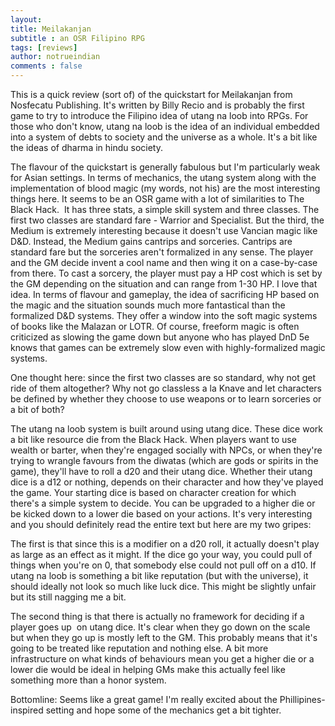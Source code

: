 ```yaml
---
layout:
title: Meilakanjan 
subtitle : an OSR Filipino RPG
tags: [reviews]
author: notrueindian
comments : false
---
```

This is a quick review (sort of) of the quickstart for Meilakanjan from Nosfecatu Publishing. It's written by Billy Recio and is probably the first game to try to introduce the Filipino idea of utang na loob into RPGs. For those who don't know, utang na loob is the idea of an individual embedded into a system of debts to society and the universe as a whole. It's a bit like the ideas of dharma in hindu society. 

The flavour of the quickstart is generally fabulous but I'm particularly weak for Asian settings. In terms of mechanics, the utang system along with the implementation of blood magic (my words, not his) are the most interesting things here. It seems to be an OSR game with a lot of similarities to The Black Hack.  It has three stats, a simple skill system and three classes. 
The first two classes are standard fare - Warrior and Specialist. But the third, the Medium is extremely interesting because it doesn't use Vancian magic like D&D. Instead, the Medium gains cantrips and sorceries. Cantrips are standard fare but the sorceries aren't formalized in any sense. The player and the GM decide invent a cool name and then wing it on a case-by-case from there. To cast a sorcery, the player must pay a HP cost which is set by the GM depending on the situation and can range from 1-30 HP. I love that idea. In terms of flavour and gameplay, the idea of sacrificing HP based on the magic and the situation sounds much more fantastical than the formalized D&D systems. They offer a window into the soft magic systems of books like the Malazan or LOTR. Of course, freeform magic is often criticized as slowing the game down but anyone who has played DnD 5e knows that games can be extremely slow even with highly-formalized magic systems.

One thought here: since the first two classes are so standard, why not get ride of them altogether? Why not go classless a la Knave and let characters be defined by whether they choose to use weapons or to learn sorceries or a bit of both?

The utang na loob system is built around using utang dice. These dice work a bit like resource die from the Black Hack. When players want to use wealth or barter, when they're engaged socially with NPCs, or when they're trying to wrangle favours from the diwatas (which are gods or spirits in the game), they'll have to roll a d20 and their utang dice. Whether their utang dice is a d12 or nothing, depends on their character and how they've played the game. Your starting dice is based on character creation for which there's a simple system to decide. You can be upgraded to a higher die or be kicked down to a lower die based on your actions. It's very interesting and you should definitely read the entire text but here are my two gripes:

The first is that since this is a modifier on a d20 roll, it actually doesn't play as large as an effect as it might. If the dice go your way, you could pull of things when you're on 0, that somebody else could not pull off on a d10. If utang na loob is something a bit like reputation (but with the universe), it should ideally not look so much like luck dice. This might be slightly unfair but its still nagging me a bit.

The second thing is that there is actually no framework for deciding if a player goes up  on utang dice. It's clear when they go down on the scale but when they go up is mostly left to the GM. This probably means that it's going to be treated like reputation and nothing else. A bit more infrastructure on what kinds of behaviours mean you get a higher die or a lower die would be ideal in helping GMs make this actually feel like something more than a honor system. 

Bottomline: Seems like a great game! I'm really excited about the Phillipines-inspired setting and hope some of the mechanics get a bit tighter. 
